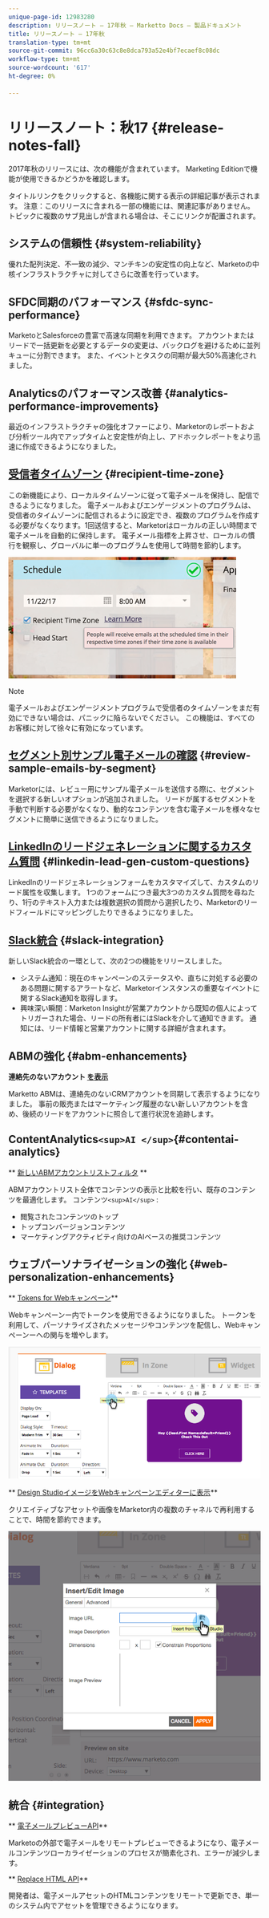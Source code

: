 ```yaml
---
unique-page-id: 12983280
description: リリースノート — 17年秋 — Marketto Docs — 製品ドキュメント
title: リリースノート — 17年秋
translation-type: tm+mt
source-git-commit: 96cc6a30c63c8e8dca793a52e4bf7ecaef8c08dc
workflow-type: tm+mt
source-wordcount: '617'
ht-degree: 0%

---
```



# リリースノート：秋17 {#release-notes-fall}

2017年秋のリリースには、次の機能が含まれています。 Marketing Editionで機能が使用できるかどうかを確認します。

タイトルリンクをクリックすると、各機能に関する表示の詳細記事が表示されます。 注意：このリリースに含まれる一部の機能には、関連記事がありません。 トピックに複数のサブ見出しが含まれる場合は、そこにリンクが配置されます。

## システムの信頼性 {#system-reliability}

優れた配列決定、不一致の減少、マンチキンの安定性の向上など、Marketoの中核インフラストラクチャに対してさらに改善を行っています。

## SFDC同期のパフォーマンス {#sfdc-sync-performance}

MarketoとSalesforceの豊富で高速な同期を利用できます。 アカウントまたはリードで一括更新を必要とするデータの変更は、バックログを避けるために並列キューに分割できます。 また、イベントとタスクの同期が最大50%高速化されました。

## Analyticsのパフォーマンス改善 {#analytics-performance-improvements}

最近のインフラストラクチャの強化オファーにより、Marketorのレポートおよび分析ツール内でアップタイムと安定性が向上し、アドホックレポートをより迅速に作成できるようになりました。

## [受信者タイムゾーン](https://docs.marketo.com/x/_xvG) {#recipient-time-zone}

この新機能により、ローカルタイムゾーンに従って電子メールを保持し、配信できるようになりました。 電子メールおよびエンゲージメントのプログラムは、受信者のタイムゾーンに配信されるように設定でき、複数のプログラムを作成する必要がなくなります。1回送信すると、Marketorはローカルの正しい時間まで電子メールを自動的に保持します。 電子メール指標を上昇させ、ローカルの慣行を観察し、グローバルに単一のプログラムを使用して時間を節約します。

![](assets/image2017-11-29-8-3a45-3a47.png)

>[!NOTE]
>
>電子メールおよびエンゲージメントプログラムで受信者のタイムゾーンをまだ有効にできない場合は、パニックに陥らないでください。 この機能は、すべてのお客様に対して徐々に有効になっています。

## [セグメント別サンプル電子メールの確認](https://docs.marketo.com/x/2IER) {#review-sample-emails-by-segment}

Marketorには、レビュー用にサンプル電子メールを送信する際に、セグメントを選択する新しいオプションが追加されました。 リードが属するセグメントを手動で判断する必要がなくなり、動的なコンテンツを含む電子メールを様々なセグメントに簡単に送信できるようになりました。

## [LinkedInのリードジェネレーションに関するカスタム質問](https://docs.marketo.com/x/ngLG) {#linkedin-lead-gen-custom-questions}

LinkedInのリードジェネレーションフォームをカスタマイズして、カスタムのリード属性を収集します。 1つのフォームにつき最大3つのカスタム質問を尋ねたり、1行のテキスト入力または複数選択の質問から選択したり、Marketorのリードフィールドにマッピングしたりできるようになりました。

## [Slack統合](../../product-docs/administration/additional-integrations/add-slack-as-a-launchpoint-service.md) {#slack-integration}

新しいSlack統合の一環として、次の2つの機能をリリースしました。

* システム通知：現在のキャンペーンのステータスや、直ちに対処する必要のある問題に関するアラートなど、Marketorインスタンスの重要なイベントに関するSlack通知を取得します。
* 興味深い瞬間：Marketon Insightが営業アカウントから既知の個人によってトリガーされた場合、リードの所有者にはSlackを介して通知できます。 通知には、リード情報と営業アカウントに関する詳細が含まれます。

## ABMの強化 {#abm-enhancements}

**連絡先のないアカウント [を表示](https://docs.marketo.com/x/fKCt)**

Marketto ABMは、連絡先のないCRMアカウントを同期して表示するようになりました。 事前の販売またはマーケティング履歴のない新しいアカウントを含め、後続のリードをアカウントに照合して進行状況を追跡します。

## ContentAnalytics`<sup>AI </sup>`{#contentai-analytics}

** [新しいABMアカウントリストフィルタ](https://docs.marketo.com/x/1BPG) **

ABMアカウントリスト全体でコンテンツの表示と比較を行い、既存のコンテンツを最適化します。 コンテンツ`<sup>AI</sup>` :

* 閲覧されたコンテンツのトップ
* トップコンバージョンコンテンツ
* マーケティングアクティビティ向けのAIベースの推奨コンテンツ

## ウェブパーソナライゼーションの強化 {#web-personalization-enhancements}

** [Tokens for Webキャンペーン](https://docs.marketo.com/x/SwJI)**

Webキャンペーンー内でトークンを使用できるようになりました。 トークンを利用して、パーソナライズされたメッセージやコンテンツを配信し、Webキャンペーンーへの関与を増やします。

![](assets/image2017-11-16-11-3a25-3a7.png)

** [Design StudioイメージをWebキャンペーンエディターに表示](https://docs.marketo.com/x/SwJI)**

クリエイティブなアセットや画像をMarketor内の複数のチャネルで再利用することで、時間を節約できます。

![](assets/image2017-11-16-11-3a26-3a10.png)

## 統合  {#integration}

** [電子メールプレビューAPI](https://developers.marketo.com/rest-api/assets/emails/)**

Marketoの外部で電子メールをリモートプレビューできるようになり、電子メールコンテンツローカライゼーションのプロセスが簡素化され、エラーが減少します。

** [Replace HTML API](https://developers.marketo.com/rest-api/assets/emails/)**

開発者は、電子メールアセットのHTMLコンテンツをリモートで更新でき、単一のシステム内でアセットを管理できるようになります。
